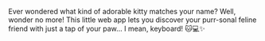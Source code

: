 Ever wondered what kind of adorable kitty matches your name? Well, wonder no more! This little web app lets you discover your purr-sonal feline friend with just a tap of your paw...
I mean, keyboard! 🐱💻✨
